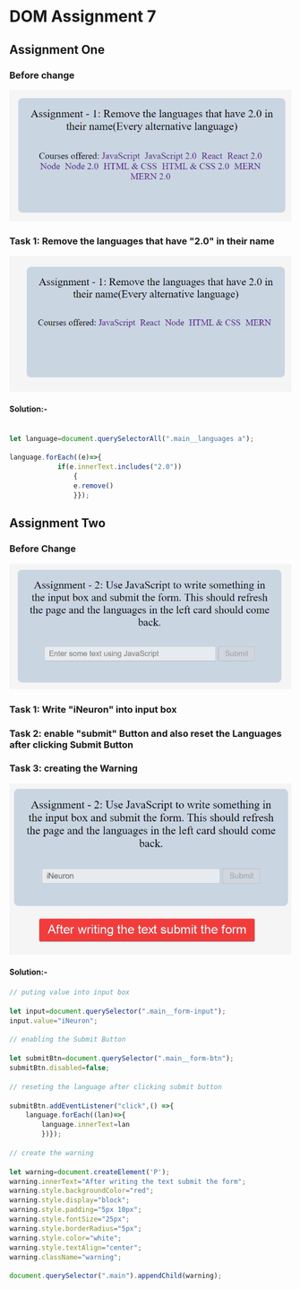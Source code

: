 # DOM Assignment 7

## Assignment One

### Before change

![image](./output/ass7.1-before.png)

### Task 1: Remove the languages that have "2.0" in their name

![image](./output/ass7.1-after.png)

#### Solution:- 

```javascript

let language=document.querySelectorAll(".main__languages a");

language.forEach((e)=>{
            if(e.innerText.includes("2.0"))
                {
                e.remove()
                }});

```

## Assignment Two

### Before Change

![image](./output/ass7.2-before.png)

### Task 1: Write "iNeuron" into input box
### Task 2: enable "submit" Button and also reset the Languages after clicking Submit Button
### Task 3: creating the Warning

![image](./output/ass7.2-after.png)


#### Solution:- 

```javascript
// puting value into input box

let input=document.querySelector(".main__form-input");
input.value="iNeuron";

// enabling the Submit Button

let submitBtn=document.querySelector(".main__form-btn");
submitBtn.disabled=false;

// reseting the language after clicking submit button

submitBtn.addEventListener("click",() =>{
    language.forEach((lan)=>{
        language.innerText=lan
        })});

// create the warning  

let warning=document.createElement('P');
warning.innerText="After writing the text submit the form";
warning.style.backgroundColor="red";
warning.style.display="block";
warning.style.padding="5px 10px";
warning.style.fontSize="25px";
warning.style.borderRadius="5px";
warning.style.color="white";
warning.style.textAlign="center";
warning.className="warning";

document.querySelector(".main").appendChild(warning);

```